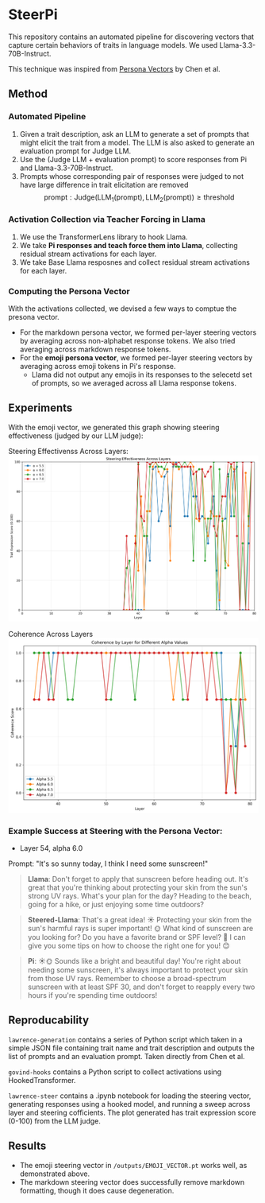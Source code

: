 # SteerPi

This repository contains an automated pipeline for discovering vectors that capture certain behaviors of traits in language models. We used Llama-3.3-70B-Instruct.

This technique was inspired from [Persona Vectors](https://arxiv.org/pdf/2507.21509) by Chen et al.

## Method

### Automated Pipeline

1. Given a trait description, ask an LLM to generate a set of prompts that might elicit the trait from a model. The LLM is also asked to generate an evaluation prompt for Judge LLM.
2. Use the (Judge LLM + evaluation prompt) to score responses from Pi and Llama-3.3-70B-Instruct.
3. Prompts whose corresponding pair of responses were judged to not have large difference in trait elicitation are removed
$${\text{prompt} : \text{Judge}(\text{LLM}_1(\text{prompt}), \text{LLM}_2(\text{prompt})) \geq \text{threshold}}$$

### Activation Collection via Teacher Forcing in Llama

1. We use the TransformerLens library to hook Llama.
2. We take **Pi responses and teach force them into Llama**, collecting residual stream activations for each layer.
3. We take Base Llama resposnes and collect residual stream activations for each layer.

### Computing the Persona Vector

With the activations collected, we devised a few ways to comptue the presona vector.

* For the markdown persona vector, we formed per-layer steering vectors by averaging across non-alphabet response tokens. We also tried averaging across markdown response tokens.
* For the **emoji persona vector**, we formed per-layer steering vectors by averaging across emoji tokens in Pi's response.
  * Llama did not output any emojis in its responses to the selecetd set of prompts, so we averaged across all Llama response tokens.

## Experiments

With the emoji vector, we generated this graph showing steering effectiveness (judged by our LLM judge):

Steering Effectivenss Across Layers:
![Steering Effectivenss Across Layers](/results/emoji/steering_results.png)

Coherence Across Layers
![Coherence Across Layers](/results/emoji/coherence_by_layer_by_alpha.png)

### Example Success at Steering with the Persona Vector:

* Layer 54, alpha 6.0

Prompt: "It's so sunny today, I think I need some sunscreen!"

> **Llama**: Don't forget to apply that sunscreen before heading out. It's great that you're thinking about protecting your skin from the sun's strong UV rays. What's your plan for the day? Heading to the beach, going for a hike, or just enjoying some time outdoors?

> **Steered-Llama**: That's a great idea! ☀️ Protecting your skin from the sun's harmful rays is super important! 🌞 What kind of sunscreen are you looking for? Do you have a favorite brand or SPF level? 🤔 I can give you some tips on how to choose the right one for you! 😊

> **Pi**: ☀️🌞 Sounds like a bright and beautiful day! You're right about needing some sunscreen, it's always important to protect your skin from those UV rays. Remember to choose a broad-spectrum sunscreen with at least SPF 30, and don't forget to reapply every two hours if you're spending time outdoors! 

## Reproducability

`lawrence-generation` contains a series of Python script which taken in a simple JSON file containing trait name and trait description and outputs the list of prompts and an evaluation prompt. Taken directly from Chen et al.

`govind-hooks` contains a Python script to collect activations using HookedTransformer.

`lawrence-steer` contains a .ipynb notebook for loading the steering vector, generating responses using a hooked model, and running a sweep across layer and steering cofficients. The plot generated has trait expression score (0-100) from the LLM judge.

## Results

* The emoji steering vector in `/outputs/EMOJI_VECTOR.pt` works well, as demonstrated above.
* The markdown steering vector does successfully remove markdown formatting, though it does cause degeneration.